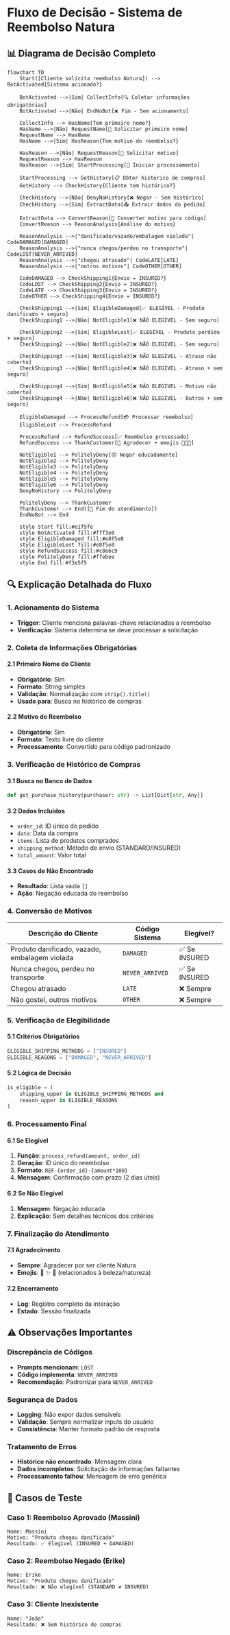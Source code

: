 # Fluxo de Decisão - Sistema de Reembolso Natura

## 📊 Diagrama de Decisão Completo

```mermaid
flowchart TD
    Start([Cliente solicita reembolso Natura]) --> BotActivated{Sistema acionado?}
    
    BotActivated -->|Sim| CollectInfo[🔍 Coletar informações obrigatórias]
    BotActivated -->|Não| EndNoBot[❌ Fim - Sem acionamento]
    
    CollectInfo --> HasName{Tem primeiro nome?}
    HasName -->|Não| RequestName[📝 Solicitar primeiro nome]
    RequestName --> HasName
    HasName -->|Sim| HasReason{Tem motivo do reembolso?}
    
    HasReason -->|Não| RequestReason[📝 Solicitar motivo]
    RequestReason --> HasReason
    HasReason -->|Sim| StartProcessing[🚀 Iniciar processamento]
    
    StartProcessing --> GetHistory[📋 Obter histórico de compras]
    GetHistory --> CheckHistory{Cliente tem histórico?}
    
    CheckHistory -->|Não| DenyNoHistory[❌ Negar - Sem histórico]
    CheckHistory -->|Sim| ExtractData[📤 Extrair dados do pedido]
    
    ExtractData --> ConvertReason[🔄 Converter motivo para código]
    ConvertReason --> ReasonAnalysis{Análise do motivo}
    
    ReasonAnalysis -->|"danificado/vazado/embalagem violada"| CodeDAMAGED[DAMAGED]
    ReasonAnalysis -->|"nunca chegou/perdeu no transporte"| CodeLOST[NEVER_ARRIVED]
    ReasonAnalysis -->|"chegou atrasado"| CodeLATE[LATE]
    ReasonAnalysis -->|"outros motivos"| CodeOTHER[OTHER]
    
    CodeDAMAGED --> CheckShipping1{Envio = INSURED?}
    CodeLOST --> CheckShipping2{Envio = INSURED?}
    CodeLATE --> CheckShipping3{Envio = INSURED?}
    CodeOTHER --> CheckShipping4{Envio = INSURED?}
    
    CheckShipping1 -->|Sim| EligibleDamaged[✅ ELEGÍVEL - Produto danificado + seguro]
    CheckShipping1 -->|Não| NotEligible1[❌ NÃO ELEGÍVEL - Sem seguro]
    
    CheckShipping2 -->|Sim| EligibleLost[✅ ELEGÍVEL - Produto perdido + seguro]
    CheckShipping2 -->|Não| NotEligible2[❌ NÃO ELEGÍVEL - Sem seguro]
    
    CheckShipping3 -->|Sim| NotEligible3[❌ NÃO ELEGÍVEL - Atraso não coberto]
    CheckShipping3 -->|Não| NotEligible4[❌ NÃO ELEGÍVEL - Atraso + sem seguro]
    
    CheckShipping4 -->|Sim| NotEligible5[❌ NÃO ELEGÍVEL - Motivo não coberto]
    CheckShipping4 -->|Não| NotEligible6[❌ NÃO ELEGÍVEL - Outros + sem seguro]
    
    EligibleDamaged --> ProcessRefund[💳 Processar reembolso]
    EligibleLost --> ProcessRefund
    
    ProcessRefund --> RefundSuccess[✅ Reembolso processado]
    RefundSuccess --> ThankCustomer[🙏 Agradecer + emojis 💄✨🌿]
    
    NotEligible1 --> PolitelyDeny[😔 Negar educadamente]
    NotEligible2 --> PolitelyDeny
    NotEligible3 --> PolitelyDeny
    NotEligible4 --> PolitelyDeny
    NotEligible5 --> PolitelyDeny
    NotEligible6 --> PolitelyDeny
    DenyNoHistory --> PolitelyDeny
    
    PolitelyDeny --> ThankCustomer
    ThankCustomer --> End([🎯 Fim do atendimento])
    EndNoBot --> End
    
    style Start fill:#e1f5fe
    style BotActivated fill:#fff3e0
    style EligibleDamaged fill:#e8f5e8
    style EligibleLost fill:#e8f5e8
    style RefundSuccess fill:#c8e6c9
    style PolitelyDeny fill:#ffebee
    style End fill:#f3e5f5
```

## 🔍 Explicação Detalhada do Fluxo

### 1. Acionamento do Sistema
- **Trigger**: Cliente menciona palavras-chave relacionadas a reembolso
- **Verificação**: Sistema determina se deve processar a solicitação

### 2. Coleta de Informações Obrigatórias

#### 2.1 Primeiro Nome do Cliente
- **Obrigatório**: Sim
- **Formato**: String simples
- **Validação**: Normalização com `strip().title()`
- **Usado para**: Busca no histórico de compras

#### 2.2 Motivo do Reembolso
- **Obrigatório**: Sim
- **Formato**: Texto livre do cliente
- **Processamento**: Convertido para código padronizado

### 3. Verificação de Histórico de Compras

#### 3.1 Busca no Banco de Dados
```python
def get_purchase_history(purchaser: str) -> List[Dict[str, Any]]
```

#### 3.2 Dados Incluídos
- `order_id`: ID único do pedido
- `date`: Data da compra
- `items`: Lista de produtos comprados
- `shipping_method`: Método de envio (STANDARD/INSURED)
- `total_amount`: Valor total

#### 3.3 Casos de Não Encontrado
- **Resultado**: Lista vazia `[]`
- **Ação**: Negação educada do reembolso

### 4. Conversão de Motivos

| Descrição do Cliente | Código Sistema | Elegível? |
|---------------------|----------------|-----------|
| Produto danificado, vazado, embalagem violada | `DAMAGED` | ✅ Se INSURED |
| Nunca chegou, perdeu no transporte | `NEVER_ARRIVED` | ✅ Se INSURED |
| Chegou atrasado | `LATE` | ❌ Sempre |
| Não gostei, outros motivos | `OTHER` | ❌ Sempre |

### 5. Verificação de Elegibilidade

#### 5.1 Critérios Obrigatórios
```python
ELIGIBLE_SHIPPING_METHODS = ["INSURED"]
ELIGIBLE_REASONS = ["DAMAGED", "NEVER_ARRIVED"]
```

#### 5.2 Lógica de Decisão
```python
is_eligible = (
    shipping_upper in ELIGIBLE_SHIPPING_METHODS and 
    reason_upper in ELIGIBLE_REASONS
)
```

### 6. Processamento Final

#### 6.1 Se Elegível
1. **Função**: `process_refund(amount, order_id)`
2. **Geração**: ID único do reembolso
3. **Formato**: `REF-{order_id}-{amount*100}`
4. **Mensagem**: Confirmação com prazo (2 dias úteis)

#### 6.2 Se Não Elegível
1. **Mensagem**: Negação educada
2. **Explicação**: Sem detalhes técnicos dos critérios

### 7. Finalização do Atendimento

#### 7.1 Agradecimento
- **Sempre**: Agradecer por ser cliente Natura
- **Emojis**: 💄 ✨ 🌿 (relacionados à beleza/natureza)

#### 7.2 Encerramento
- **Log**: Registro completo da interação
- **Estado**: Sessão finalizada

## ⚠️ Observações Importantes

### Discrepância de Códigos
- **Prompts mencionam**: `LOST`
- **Código implementa**: `NEVER_ARRIVED`
- **Recomendação**: Padronizar para `NEVER_ARRIVED`

### Segurança de Dados
- **Logging**: Não expor dados sensíveis
- **Validação**: Sempre normalizar inputs do usuário
- **Consistência**: Manter formato padrão de resposta

### Tratamento de Erros
- **Histórico não encontrado**: Mensagem clara
- **Dados incompletos**: Solicitação de informações faltantes
- **Processamento falhou**: Mensagem de erro genérica

## 🧪 Casos de Teste

### Caso 1: Reembolso Aprovado (Massini)
```
Nome: Massini
Motivo: "Produto chegou danificado"
Resultado: ✅ Elegível (INSURED + DAMAGED)
```

### Caso 2: Reembolso Negado (Erike)
```
Nome: Erike
Motivo: "Produto chegou danificado"
Resultado: ❌ Não elegível (STANDARD ≠ INSURED)
```

### Caso 3: Cliente Inexistente
```
Nome: "João"
Resultado: ❌ Sem histórico de compras
